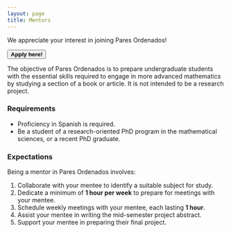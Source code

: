 ```yaml
---
layout: page
title: Mentors
---
```


We appreciate your interest in joining Pares Ordenados!

<span onclick="window.open('https://duke.qualtrics.com/jfe/form/SV_cNk6422OZJ29vKu')" style="cursor: pointer">
    <button class="button1"><b>Apply here!</b></button>
</span>

The objective of Pares Ordenados is to prepare undergraduate students with the essential skills required to engage in more advanced mathematics by studying a section of a book or article. It is not intended to be a research project.

### Requirements
- Proficiency in Spanish is required.
- Be a student of a research-oriented PhD program in the mathematical sciences, or a recent PhD graduate.

### Expectations
Being a mentor in Pares Ordenados involves:
1. Collaborate with your mentee to identify a suitable subject for study.
2. Dedicate a minimum of <b>1 hour per week</b> to prepare for meetings with your mentee.
3. Schedule weekly meetings with your mentee, each lasting <b>1 hour</b>.
4. Assist your mentee in writing the mid-semester project abstract.
5. Support your mentee in preparing their final project.